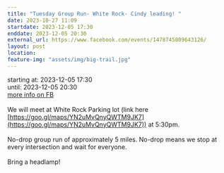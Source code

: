 ```yaml
---
title: "Tuesday Group Run- White Rock- Cindy leading! "
date: 2023-10-27 11:09
startdate: 2023-12-05 17:30
enddate: 2023-12-05 20:30
external_url: https://www.facebook.com/events/1478745809643126/
layout: post
location: 
feature-img: "assets/img/big-trail.jpg"
---
```


starting at: 2023-12-05 17:30<br>until: 2023-12-05 20:30<br><a href="https://www.facebook.com/events/1478745809643126/">more info on FB</a><br><br>We will meet at White Rock Parking lot (link here [https://goo.gl/maps/YN2uMvQnyQWTM9JK7](https://goo.gl/maps/YN2uMvQnyQWTM9JK7)) at 5&#58;30pm. <br>
  <br>
  No-drop group run of approximately 5 miles. No-drop means we stop at every intersection and wait for everyone. <br>
  <br>
  Bring a headlamp!<br>
  <br>
  <br>
  
